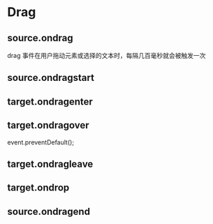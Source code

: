 # Drag

## source.ondrag
drag 事件在用户拖动元素或选择的文本时，每隔几百毫秒就会被触发一次

## source.ondragstart

## target.ondragenter

## target.ondragover
 event.preventDefault();
 
## target.ondragleave

## target.ondrop

## source.ondragend